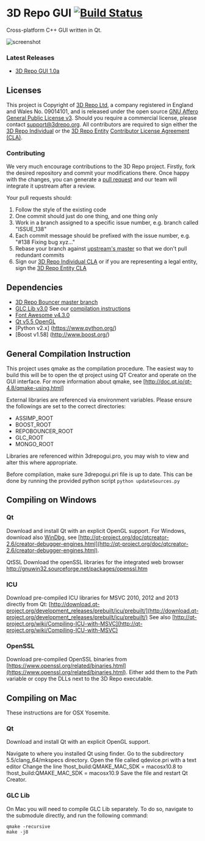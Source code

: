 3D Repo GUI [![Build Status](https://travis-ci.org/3drepo/3drepogui.svg?branch=master)](https://travis-ci.org/3drepo/3drepogui)
=========

Cross-platform C++ GUI written in Qt. 

![screenshot](https://cloud.githubusercontent.com/assets/11945337/12173276/c2f2bbf4-b54d-11e5-9c69-50f9dc433a33.png)

### Latest Releases
* [3D Repo GUI 1.0a](https://github.com/3drepo/3drepogui/releases/tag/v1.0a)

## Licenses
This project is Copyright of [3D Repo Ltd](http://3drepo.org), a company registered in England and Wales No. 09014101, and is released under the open source [GNU Affero General Public License v3](http://www.gnu.org/licenses/agpl-3.0.en.html). Should you require a commercial license, please contact [support@3drepo.org](mailto:support@3drepo.org). All contributors are required to sign either the [3D Repo Individual](https://gist.github.com/jozefdobos/e177af804c9bcd217b73) or the [3D Repo Entity](https://gist.github.com/jozefdobos/c7c4c1c18cfb211c45d2) [Contributor License Agreement (CLA)](https://en.wikipedia.org/wiki/Contributor_License_Agreement).

### Contributing
We very much encourage contributions to the 3D Repo project. Firstly, fork the desired repository and commit your modifications there. Once happy with the changes, you can generate a [pull request](https://help.github.com/articles/using-pull-requests/) and our team will integrate it upstream after a review.

Your pull requests should:

1. Follow the style of the existing code
2. One commit should just do one thing, and one thing only
3. Work in a branch assigned to a specific issue number, e.g. branch called "ISSUE_138"
4. Each commit message should be prefixed with the issue number, e.g. "#138 Fixing bug xyz..."
5. Rebase your branch against [upstream's master](https://help.github.com/articles/merging-an-upstream-repository-into-your-fork/) so that we don't pull redundant commits
6. Sign our [3D Repo Individual CLA](https://gist.github.com/jozefdobos/e177af804c9bcd217b73) or if you are representing a legal entity, sign the [3D Repo Entity CLA](https://gist.github.com/jozefdobos/c7c4c1c18cfb211c45d2)

## Dependencies

- [3D Repo Bouncer master branch](https://github.com/3drepo/3drepobouncer)
- [GLC Lib v3.0](https://github.com/3drepo/GLC_lib/tree/Branch_Version_3_0_0) See our [compilation instructions](https://github.com/3drepo/3drepogui/wiki/Compiling-GLC-Lib)
- [Font Awesome v4.3.0](https://github.com/FortAwesome/Font-Awesome/tree/v4.3.0)
- [Qt v5.5 OpenGL](https://www.qt.io/download/)
- [Python v2.x] (https://www.python.org/)
- [Boost v1.58] (http://www.boost.org/)

## General Compilation Instruction

This project uses qmake as the compilation procedure. The easiest way to build this will be to open the qt project using QT Creator and operate on the GUI interface. For more information about qmake, see [http://doc.qt.io/qt-4.8/qmake-using.html]

External libraries are referenced via environment variables. Please ensure the followings are set to the correct directories:
 - ASSIMP_ROOT
 - BOOST_ROOT
 - REPOBOUNCER_ROOT
 - GLC_ROOT
 - MONGO_ROOT

Libraries are referenced within 3drepogui.pro, you may wish to view and alter this where appropriate.

Before compilation, make sure 3drepogui.pri file is up to date. This can be done by running the provided python script `python updateSources.py`

## Compiling on Windows

### Qt

Download and install Qt with an explicit OpenGL support.
For Windows, download also [WinDbg](http://msdn.microsoft.com/en-us/windows/hardware/hh852365), see [http://qt-project.org/doc/qtcreator-2.6/creator-debugger-engines.html](http://qt-project.org/doc/qtcreator-2.6/creator-debugger-engines.html).


QtSSL
Download the openSSL libraries for the integrated web browser
http://gnuwin32.sourceforge.net/packages/openssl.htm


### ICU

Download pre-compiled ICU libraries for MSVC 2010, 2012 and 2013 directly from Qt: [http://download.qt-project.org/development_releases/prebuilt/icu/prebuilt/](http://download.qt-project.org/development_releases/prebuilt/icu/prebuilt/)
See also [http://qt-project.org/wiki/Compiling-ICU-with-MSVC](http://qt-project.org/wiki/Compiling-ICU-with-MSVC)

### OpenSSL

Download pre-compiled OpenSSL binaries from [https://www.openssl.org/related/binaries.html](https://www.openssl.org/related/binaries.html). Either add them to the Path variable or copy the DLLs next to the 3D Repo executable.

## Compiling on Mac

These instructions are for OSX Yosemite.

### Qt

Download and install Qt with an explicit OpenGL support.

Navigate to where you installed Qt using finder.
Go to the subdirectory 5.5/clang_64/mkspecs directory.
Open the file called qdevice.pri with a text editor
Change the line !host_build:QMAKE_MAC_SDK = macosx10.8 to !host_build:QMAKE_MAC_SDK = macosx10.9
Save the file and restart Qt Creator.

### GLC Lib

On Mac you will need to compile GLC Lib separately. To do so, navigate to the submodule directly, and run the following command:

```
qmake -recursive
make -j8
```
